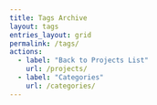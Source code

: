 ```yaml
---
title: Tags Archive
layout: tags
entries_layout: grid
permalink: /tags/
actions:
  - label: "Back to Projects List"
    url: /projects/
  - label: "Categories"
    url: /categories/
---
```

